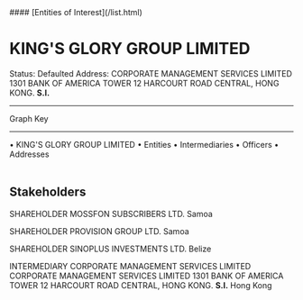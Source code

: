 <link rel="stylesheet" type="text/css" href="../../assets/style.css">
#### [Entities of Interest](/list.html)

<style>
body{background-image:url("http://eoi-graphs.s3-website-eu-west-1.amazonaws.com/KING'S_GLORY_GROUP_LIMITED.png");background-repeat: no-repeat;background-size: contain;}
.markdown>p>span{background-color: white;}
</style>

# KING'S GLORY GROUP LIMITED
<span>Status: Defaulted
Address: CORPORATE MANAGEMENT SERVICES LIMITED 1301 BANK OF AMERICA TOWER 12 HARCOURT ROAD CENTRAL, HONG KONG. **S.I.**
</span>

---



<div class="legend">
Graph Key
<hr>
<span class="focus">• KING'S GLORY GROUP LIMITED</span>
<span class="entity">• Entities</span>
<span class="intermediary">• Intermediaries</span>
<span class="officer">• Officers</span>
<span class="address">• Addresses</span>
</div><br>


## Stakeholders
<span>SHAREHOLDER
MOSSFON SUBSCRIBERS LTD.
Samoa
</span>

<span>SHAREHOLDER
PROVISION GROUP LTD.
Samoa
</span>

<span>SHAREHOLDER
SINOPLUS INVESTMENTS LTD.
Belize
</span>

<span>INTERMEDIARY
CORPORATE MANAGEMENT SERVICES LIMITED
CORPORATE MANAGEMENT SERVICES LIMITED 1301 BANK OF AMERICA TOWER 12 HARCOURT ROAD CENTRAL, HONG KONG. **S.I.**
Hong Kong
</span>


